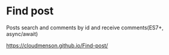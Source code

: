 # Find post
Posts search and comments by id and receive comments(ES7+, async/await)

https://cloudmenson.github.io/Find-post/
